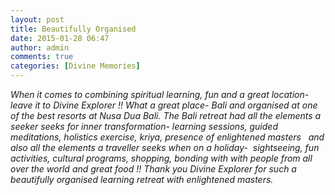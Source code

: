 ```yaml
---
layout: post
title: Beautifully Organised
date: 2015-01-28 06:47
author: admin
comments: true
categories: [Divine Memories]
---
```

<p><i>When it comes to combining spiritual learning, fun and a great location- leave it to Divine Explorer !! What a great place- Bali and organised at one of the best resorts at Nusa Dua Bali. The Bali retreat had all the elements a seeker seeks for inner transformation- learning sessions, guided meditations, holistics exercise, kriya, presence of enlightened masters   and also all the elements a traveller seeks when on a holiday-  sightseeing, fun activities, cultural programs, shopping, bonding with with people from all over the world and great food !! Thank you Divine Explorer for such a beautifully organised learning retreat with enlightened masters.</i><strong><br /></strong></p>